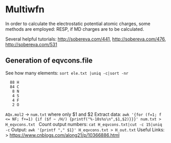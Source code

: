 # Multiwfn


In order to calculate the electrostatic potential atomic charges, some methods are employed: RESP, if MD charges are to be calculated.

Several helpful tutorials: http://sobereva.com/441, http://sobereva.com/476, http://sobereva.com/531

## Generation of eqvcons.file
See how many elements: `sort ele.txt |uniq -c|sort -nr`
```
  88 H
  84 C 
   8 N 
   4 S 
   4 F 
   2 O 
 ```
`AQx.mol2` -> `num.txt` where only $1 and $2 
Extract data: 
`awk '{for (f=1; f <= NF; f+=1) {if ($f ~ /H/) {printf("%-10s%s\n",$1,$2)}}}' num.txt > H_eqvcons.txt `
Count output numbers:
`cat H_eqvcons.txt|cut -c 15|uniq -c`
Output:
`awk '{printf "," $1}' H_eqvcons.txt > H_out.txt`
Useful Links: > https://www.cnblogs.com/along21/p/10366886.html
